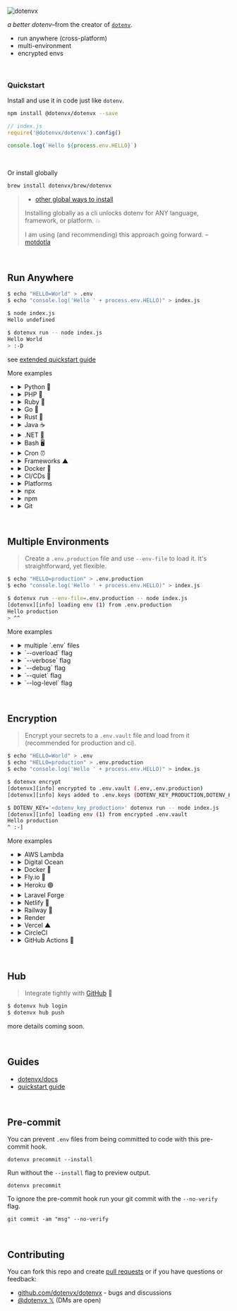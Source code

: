 ![dotenvx](https://dotenvx.com/better-banner.png)

*a better dotenv*–from the creator of [`dotenv`](https://github.com/motdotla/dotenv).

* run anywhere (cross-platform)
* multi-environment
* encrypted envs

&nbsp;


### Quickstart

Install and use it in code just like `dotenv`.

```sh
npm install @dotenvx/dotenvx --save
```
```js
// index.js
require('@dotenvx/dotenvx').config()

console.log(`Hello ${process.env.HELLO}`)
```

&nbsp;

Or install globally

```sh
brew install dotenvx/brew/dotenvx
```
> * [other global ways to install](https://dotenvx.com/docs/install)
>
> Installing globally as a cli unlocks dotenv for ANY language, framework, or platform. 💥
>
> I am using (and recommending) this approach going forward. – [motdotla](https://github.com/motdotla)

&nbsp;

## Run Anywhere

```sh
$ echo "HELLO=World" > .env
$ echo "console.log('Hello ' + process.env.HELLO)" > index.js

$ node index.js
Hello undefined

$ dotenvx run -- node index.js
Hello World
> :-D
```

see [extended quickstart guide](https://dotenvx.com/docs/quickstart)

More examples

* <details><summary>Python 🐍</summary><br>

  ```sh
  $ echo "HELLO=World" > .env
  $ echo 'import os;print("Hello " + os.getenv("HELLO", ""))' > index.py

  $ dotenvx run -- python3 index.py
  Hello World
  ```

  see [extended python guide](https://dotenvx.com/docs/quickstart)

  </details>
* <details><summary>PHP 🐘</summary><br>

  ```sh
  $ echo "HELLO=World" > .env
  $ echo '<?php echo "Hello {$_SERVER["HELLO"]}\n";' > index.php

  $ dotenvx run -- php index.php
  Hello World
  ```

  see [extended php guide](https://dotenvx.com/docs/quickstart)

  </details>
* <details><summary>Ruby 💎</summary><br>

  ```sh
  $ echo "HELLO=World" > .env
  $ echo 'puts "Hello #{ENV["HELLO"]}"' > index.rb

  $ dotenvx run -- ruby index.rb
  Hello World
  ```

  see [extended ruby guide](https://dotenvx.com/docs/quickstart)

  </details>
* <details><summary>Go 🐹</summary><br>

  ```sh
  $ echo "HELLO=World" > .env
  $ echo 'package main; import ("fmt"; "os"); func main() { fmt.Printf("Hello %s\n", os.Getenv("HELLO")) }' > main.go

  $ dotenvx run -- go run main.go
  Hello World
  ```

  see [extended go guide](https://dotenvx.com/docs/quickstart)

  </details>
* <details><summary>Rust 🦀</summary><br>

  ```sh
  $ echo "HELLO=World" > .env
  $ echo 'fn main() {let hello = std::env::var("HELLO").unwrap_or("".to_string());println!("Hello {hello}");}' > src/main.rs

  $ dotenvx run -- cargo run
  Hello World
  ```

  see [extended rust guide](https://dotenvx.com/docs/quickstart)

  </details>
* <details><summary>Java ☕️</summary><br>

  ```sh
  $ echo "HELLO=World" > .env
  $ echo 'public class Index { public static void main(String[] args) { System.out.println("Hello " + System.getenv("HELLO")); } }' > index.java

  $ dotenvx run -- java index.java
  Hello World
  ```

  </details>
* <details><summary>.NET 🔵</summary><br>

  ```sh
  $ dotnet new console -n HelloWorld -o HelloWorld
  $ cd HelloWorld
  $ echo "HELLO=World" > .env
  $ echo 'Console.WriteLine($"Hello {Environment.GetEnvironmentVariable("HELLO")}");' > Program.cs

  $ dotenvx run -- dotnet run
  Hello World
  ```

  </details>
* <details><summary>Bash 🖥️</summary><br>

  ```sh
  $ echo "HELLO=World" > .env

  $ dotenvx run --quiet -- sh -c 'echo $HELLO'
  World
  ```

  </details>
* <details><summary>Cron ⏰</summary><br>

  ```sh
  # run every day at 8am
  0 8 * * * dotenvx run -- /path/to/myscript.sh
  ```

  </details>
* <details><summary>Frameworks ▲</summary><br>

  ```sh
  $ dotenvx run -- next dev
  $ dotenvx run -- npm start
  $ dotenvx run -- bin/rails s
  $ dotenvx run -- php artisan serve
  ```

  see [framework guides](https://dotenvx.com/docs#frameworks)

  </details>
* <details><summary>Docker 🐳</summary><br>

  ```sh
  $ docker run -it --rm -v $(pwd):/app dotenv/dotenvx run -- node index.js
  ```

  Or in any image:

  ```sh
  FROM node:latest
  RUN echo "HELLO=World" > .env && echo "console.log('Hello ' + process.env.HELLO)" > index.js
  RUN curl -fsS https://dotenvx.sh/ | sh
  CMD ["dotenvx", "run", "--", "echo", "Hello $HELLO"]
  ```

  see [docker guide](https://dotenvx.com/docs/platforms/docker)

  </details>

* <details><summary>CI/CDs 🐙</summary><br>

  ```yaml
  name: build
  on: [push]
  jobs:
    build:
      runs-on: ubuntu-latest
      steps:
      - uses: actions/checkout@v3
      - uses: actions/setup-node@v3
        with:
          node-version: 16
      - run: curl -fsS https://dotenvx.sh/ | sh
      - run: dotenvx run -- node build.js
        env:
          DOTENV_KEY: ${{ secrets.DOTENV_KEY }}
  ```

  see [github actions guide](https://dotenvx.com/docs/cis/github-actions)

  </details>
* <details><summary>Platforms</summary><br>

  ```sh
  # heroku
  heroku buildpacks:add https://github.com/dotenvx/heroku-buildpack-dotenvx

  # docker
  RUN curl -fsS https://dotenvx.sh/ | sh

  # vercel
  npm install @dotenvx/dotenvx --save
  ```

  see [platform guides](https://dotenvx.com/docs#platforms)

  </details>
* <details><summary>npx</summary><br>

  ```sh
  # alternatively use npx
  $ npx @dotenvx/dotenvx run -- node index.js
  $ npx @dotenvx/dotenvx run -- next dev
  $ npx @dotenvx/dotenvx run -- npm start
  ```

  </details>
* <details><summary>npm</summary><br>

  ```sh
  $ npm install @dotenvx/dotenvx --save
  ```

  ```json
  {
    "scripts": {
      "start": "./node_modules/.bin/dotenvx run -- node index.js"
    },
    "dependencies": {
      "@dotenvx/dotenvx": "^0.5.0"
    }
  }
  ```

  ```sh
  $ npm run start

  > start
  > ./node_modules/.bin/dotenvx run -- node index.js

  [dotenvx][info] loading env (1) from .env
  Hello World
  ```

  </details>

* <details><summary>Git</summary><br>

  ```sh
  # use as a git submodule
  $ git dotenvx run -- node index.js
  $ git dotenvx run -- next dev
  $ git dotenvx run -- npm start
  ```

  </details>

&nbsp;

## Multiple Environments

> Create a `.env.production` file and use `--env-file` to load it. It's straightforward, yet flexible.
```sh
$ echo "HELLO=production" > .env.production
$ echo "console.log('Hello ' + process.env.HELLO)" > index.js

$ dotenvx run --env-file=.env.production -- node index.js
[dotenvx][info] loading env (1) from .env.production
Hello production
> ^^
```

More examples

* <details><summary>multiple `.env` files</summary><br>

  ```sh
  $ echo "HELLO=local" > .env.local

  $ echo "HELLO=World" > .env

  $ dotenvx run --env-file=.env.local --env-file=.env -- node index.js
  [dotenvx][info] loading env (1) from .env.local,.env
  Hello local
  ```

  </details>

* <details><summary>`--overload` flag</summary><br>

  ```sh
  $ echo "HELLO=local" > .env.local

  $ echo "HELLO=World" > .env

  $ dotenvx run --env-file=.env.local --env-file=.env --overload -- node index.js
  [dotenvx][info] loading env (1) from .env.local,.env
  Hello World
  ```

* <details><summary>`--verbose` flag</summary><br>

  ```sh
  $ echo "HELLO=production" > .env.production

  $ dotenvx run --env-file=.env.production --verbose -- node index.js
  [dotenvx][verbose] injecting env from /path/to/.env.production
  [dotenvx][verbose] HELLO set
  [dotenvx][info] loading env (1) from .env.production
  Hello production
  ```

* <details><summary>`--debug` flag</summary><br>

  ```sh
  $ echo "HELLO=production" > .env.production

  $ dotenvx run --env-file=.env.production --debug -- node index.js
  [dotenvx][debug] configuring options
  [dotenvx][debug] {"envFile":[".env.production"]}
  [dotenvx][verbose] injecting env from /path/to/.env.production
  [dotenvx][debug] reading env from /path/to/.env.production
  [dotenvx][debug] parsing env from /path/to/.env.production
  [dotenvx][debug] {"HELLO":"production"}
  [dotenvx][debug] writing env from /path/to/.env.production
  [dotenvx][verbose] HELLO set
  [dotenvx][debug] HELLO set to production
  [dotenvx][info] loading env (1) from .env.production
  Hello production
  ```

  </details>
* <details><summary>`--quiet` flag</summary><br>

  Use `--quiet` to suppress all output (except errors).

  ```sh
  $ echo "HELLO=production" > .env.production

  $ dotenvx run --env-file=.env.production --quiet -- node index.js
  Hello production
  ```

  </details>
* <details><summary>`--log-level` flag</summary><br>

  Set `--log-level` to whatever you wish. For example, to supress warnings (risky), set log level to `error`:

  ```sh
  $ echo "HELLO=production" > .env.production

  $ dotenvx run --env-file=.env.production --log-level=error -- node index.js
  Hello production
  ```

  Available log levels are `error, warn, info, verbose, debug, silly`

  </details>


&nbsp;

## Encryption

> Encrypt your secrets to a `.env.vault` file and load from it (recommended for production and ci).
```sh
$ echo "HELLO=World" > .env
$ echo "HELLO=production" > .env.production
$ echo "console.log('Hello ' + process.env.HELLO)" > index.js

$ dotenvx encrypt
[dotenvx][info] encrypted to .env.vault (.env,.env.production)
[dotenvx][info] keys added to .env.keys (DOTENV_KEY_PRODUCTION,DOTENV_KEY_PRODUCTION)

$ DOTENV_KEY='<dotenv_key_production>' dotenvx run -- node index.js
[dotenvx][info] loading env (1) from encrypted .env.vault
Hello production
^ :-]
```

More examples

* <details><summary>AWS Lambda</summary><br>

  ```sh
  coming soon
  ```

  </details>

* <details><summary>Digital Ocean</summary><br>

  ```sh
  coming soon
  ```

  </details>

* <details><summary>Docker 🐳</summary><br>

  > Add the `dotenvx` binary to your Dockerfile

  ```sh
  # Install dotenvx
  RUN curl -fsS https://dotenvx.sh/ | sh
  ```

  > Use it in your Dockerfile CMD

  ```sh
  # Prepend dotenvx run
  CMD ["dotenvx", "run", "--", "node", "index.js"]
  ```

  see [docker guide](https://dotenvx.com/docs/platforms/docker)

  </details>

* <details><summary>Fly.io 🎈</summary><br>

  > Add the `dotenvx` binary to your Dockerfile

  ```sh
  # Install dotenvx
  RUN curl -fsS https://dotenvx.sh/ | sh
  ```

  > Use it in your Dockerfile CMD

  ```sh
  # Prepend dotenvx run
  CMD ["dotenvx", "run", "--", "node", "index.js"]
  ```

  see [fly guide](https://dotenvx.com/docs/platforms/fly)

  </details>

* <details><summary>Heroku 🟣</summary><br>

  > Add the buildpack, installing the `dotenvx` binary to your heroku deployment.

  ```sh
  heroku buildpacks:add https://github.com/dotenvx/heroku-buildpack-dotenvx
  ```

  > Use it in your Procfile.

  ```sh
  web: dotenvx run -- node index.js
  ```

  see [heroku guide](https://dotenvx.com/docs/platforms/heroku)

  </details>

* <details><summary>Laravel Forge</summary><br>

  ```sh
  coming soon
  ```

  </details>

* <details><summary>Netlify 🔷</summary><br>

  > Add the `dotenvx` npm module

  ```sh
  npm install @dotenvx/dotenvx --save
  ```

  > Use it in your `package.json scripts`

  ```json
  "scripts": {
    "dotenvx": "dotenvx",
    "dev": "dotenvx run -- next dev --turbo",
    "build": "dotenvx run -- next build",
    "start": "dotenvx run -- next start"
  },
  ```

  see [netlify guide](https://dotenvx.com/docs/platforms/netlify)

  </details>

* <details><summary>Railway 🚄</summary><br>

  > Add the `dotenvx` binary to your Dockerfile

  ```sh
  # Install dotenvx
  RUN curl -fsS https://dotenvx.sh/ | sh
  ```

  > Use it in your Dockerfile CMD

  ```sh
  # Prepend dotenvx run
  CMD ["dotenvx", "run", "--", "node", "index.js"]
  ```

  see [railway guide](https://dotenvx.com/docs/platforms/railway)

  </details>

* <details><summary>Render</summary><br>

  ```sh
  coming soon
  ```

  </details>

* <details><summary>Vercel ▲</summary><br>

  > Add the `dotenvx` npm module

  ```sh
  npm install @dotenvx/dotenvx --save
  ```

  > Use it in your `package.json scripts`

  ```json
  "scripts": {
    "dotenvx": "dotenvx",
    "dev": "dotenvx run -- next dev --turbo",
    "build": "dotenvx run -- next build",
    "start": "dotenvx run -- next start"
  },
  ```

  see [vercel guide](https://dotenvx.com/docs/platforms/vercel)

  </details>

* <details><summary>CircleCI</summary><br>

  ```sh
  coming soon
  ```

  </details>

* <details><summary>GitHub Actions 🐙</summary><br>

  > Add the `dotenvx` binary to GitHub Actions

  ```sh
  name: build
  on: [push]
  jobs:
    build:
      runs-on: ubuntu-latest
      steps:
      - uses: actions/checkout@v3
      - uses: actions/setup-node@v3
        with:
          node-version: 16
      - run: curl -fsS https://dotenvx.sh/ | sh
      - run: dotenvx run -- node build.js
        env:
          DOTENV_KEY: ${{ secrets.DOTENV_KEY }}
  ```

  see [github actions guide](https://dotenvx.com/docs/cis/github-actions)

  </details>

&nbsp;

## Hub

> Integrate tightly with [GitHub](https://github.com) 🐙
```sh
$ dotenvx hub login
$ dotenvx hub push
```

more details coming soon.

&nbsp;

## Guides

* [dotenvx/docs](https://dotenvx.com/docs)
* [quickstart guide](https://dotenvx.com/docs/quickstart)

&nbsp;

## Pre-commit

You can prevent `.env` files from being committed to code with this pre-commit hook.

```
dotenvx precommit --install
```

Run without the `--install` flag to preview output.

```
dotenvx precommit
```

To ignore the pre-commit hook run your git commit with the `--no-verify` flag.

```
git commit -am "msg" --no-verify
```

&nbsp;

## Contributing

You can fork this repo and create [pull requests](https://github.com/dotenvx/dotenvx/pulls) or if you have questions or feedback:

* [github.com/dotenvx/dotenvx](https://github.com/dotenvx/dotenvx/issues) - bugs and discussions
* [@dotenvx 𝕏](https://x.com/dotenvx) (DMs are open)

